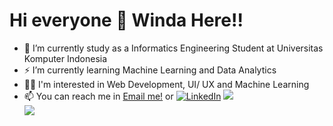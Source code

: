 <h1>Hi everyone 👋 Winda Here!!</h1>

<!--
**windaasm/windaasm** is a ✨ _special_ ✨ repository because its `README.md` (this file) appears on your GitHub profile.
<img height="180em" src="https://github-readme-stats-eight-theta.vercel.app/api?username=windaasm&show_icons=true&theme=algolia&include_all_commits=true&count_private=true"/>
  <img height="180em" src="https://github-readme-stats-eight-theta.vercel.app/api/top-langs/?username=windaasm&layout=compact&langs_count=8&theme=algolia"/>
-->

- 🔭 I’m currently study as a Informatics Engineering Student at Universitas Komputer Indonesia
- ⚡ I’m currently learning Machine Learning and Data Analytics
- 👨‍💻 I'm interested in Web Development, UI/ UX and Machine Learning
- 📫 You can reach me in <a href="windaasmarawati10@gmail.com">Email me!</a>  or [![LinkedIn](https://img.shields.io/badge/LinkedIn-%230077B5.svg?logo=linkedin&logoColor=white)](https://linkedin.com/in/https://www.linkedin.com/in/windaasmarawati/) 
![](https://github-readme-stats.vercel.app/api?username=windaasm&theme=radical&hide_border=false&include_all_commits=true&count_private=true)<br>
![](https://github-readme-stats.vercel.app/api/top-langs/?username=windaasm&theme=radical&hide_border=false&include_all_commits=true&count_private=true&layout=compact)



